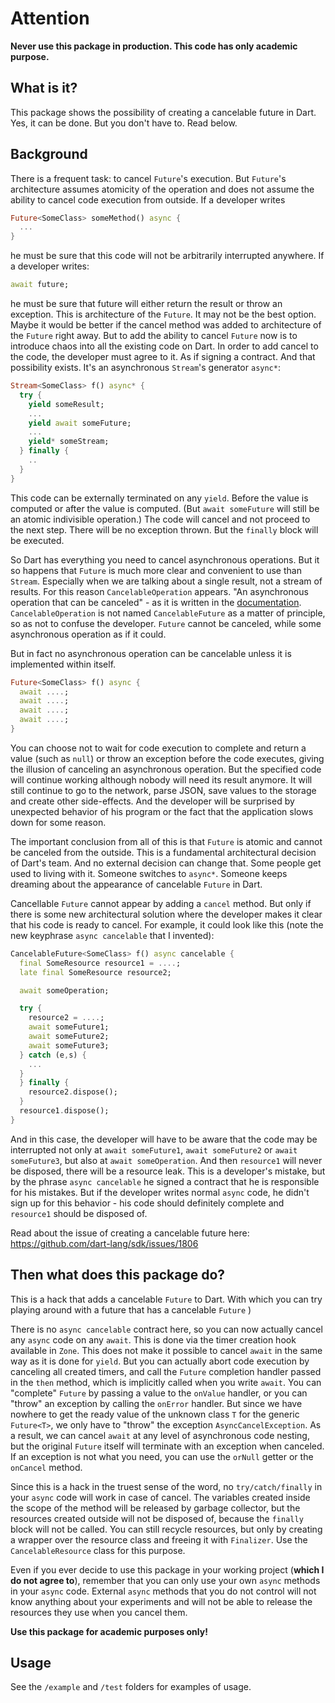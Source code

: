 # Attention

**Never use this package in production. This code has only academic purpose.**

## What is it?

This package shows the possibility of creating a cancelable future in Dart.
Yes, it can be done. But you don't have to. Read below.

## Background

There is a frequent task: to cancel `Future`'s execution. But `Future`'s
architecture assumes atomicity of the operation and does not assume the ability
to cancel code execution from outside. If a developer writes

```dart
Future<SomeClass> someMethod() async {
  ...
}
```

he must be sure that this code will not be arbitrarily interrupted anywhere.
If a developer writes:

```dart
await future;
```

he must be sure that future will either return the result or throw an exception.
This is architecture of the `Future`. It may not be the best option. Maybe it
would be better if the cancel method was added to architecture of the `Future`
right away. But to add the ability to cancel `Future` now is to introduce chaos
into all the existing code on Dart. In order to add cancel to the code, the
developer must agree to it. As if signing a contract. And that possibility
exists. It's an asynchronous `Stream`'s generator `async*`:

```dart
Stream<SomeClass> f() async* {
  try {
    yield someResult;
    ...
    yield await someFuture;
    ...
    yield* someStream;
  } finally {
    ..
  }
}
```

This code can be externally terminated on any `yield`. Before the value is
computed or after the value is computed. (But `await someFuture` will still be
an atomic indivisible operation.) The code will cancel and not proceed to the
next step. There will be no exception thrown. But the `finally` block will be
executed.

So Dart has everything you need to cancel asynchronous operations. But it so
happens that `Future` is much more clear and convenient to use than `Stream`.
Especially when we are talking about a single result, not a stream of results.
For this reason `CancelableOperation` appears. "An asynchronous operation that
can be canceled" - as it is written in the [documentation](https://pub.dev/documentation/async/latest/async/CancelableOperation-class.html). `CancelableOperation` is not named `CancelableFuture` as
a matter of principle, so as not to confuse the developer. `Future` cannot be
canceled, while some asynchronous operation as if it could.

But in fact no asynchronous operation can be cancelable unless it is
implemented within itself.

```dart
Future<SomeClass> f() async {
  await ....;
  await ....;
  await ....;
  await ....;
}
```

You can choose not to wait for code execution to complete and return a value
(such as `null`) or throw an exception before the code executes, giving the
illusion of canceling an asynchronous operation. But the specified code will
continue working although nobody will need its result anymore. It will still
continue to go to the network, parse JSON, save values to the storage and
create other side-effects. And the developer will be surprised by unexpected
behavior of his program or the fact that the application slows down for some
reason.

The important conclusion from all of this is that `Future` is atomic and cannot
be canceled from the outside. This is a fundamental architectural decision of
Dart's team. And no external decision can change that. Some people get used to
living with it. Someone switches to `async*`. Someone keeps dreaming about the
appearance of cancelable `Future` in Dart.

Cancellable `Future` cannot appear by adding a `cancel` method. But only if
there is some new architectural solution where the developer makes it clear
that his code is ready to cancel. For example, it could look like this (note
the new keyphrase `async cancelable` that I invented):

```dart
CancelableFuture<SomeClass> f() async cancelable {
  final SomeResource resource1 = ....;
  late final SomeResource resource2;

  await someOperation;

  try {
    resource2 = ....;
    await someFuture1;
    await someFuture2;
    await someFuture3;
  } catch (e,s) {
    ...
  }
  } finally {
    resource2.dispose();
  }
  resource1.dispose();
}
```

And in this case, the developer will have to be aware that the code may be
interrupted not only at `await someFuture1`, `await someFuture2` or
`await someFuture3`, but also at `await someOperation`. And then `resource1`
will never be disposed, there will be a resource leak. This is a developer's
mistake, but by the phrase `async cancelable` he signed a contract that he is
responsible for his mistakes. But if the developer writes normal `async` code,
he didn't sign up for this behavior - his code should definitely complete and
`resource1` should be disposed of.

Read about the issue of creating a cancelable future here:
<https://github.com/dart-lang/sdk/issues/1806>

## Then what does this package do?

This is a hack that adds a cancelable `Future` to Dart. With which you can try
playing around with a future that has a cancelable `Future` )

There is no `async cancelable` contract here, so you can now actually cancel
any `async` code on any `await`. This is done via the timer creation hook
available in `Zone`. This does not make it possible to cancel `await` in the
same way as it is done for `yield`. But you can actually abort code execution
by canceling all created timers, and call the `Future` completion handler
passed in the `then` method, which is implicitly called when you write `await`.
You can "complete" `Future` by passing a value to the `onValue` handler, or you
can "throw" an exception by calling the `onError` handler. But since we have
nowhere to get the ready value of the unknown class `T` for the generic
`Future<T>`, we only have to "throw" the exception `AsyncCancelException`. As
a result, we can cancel `await` at any level of asynchronous code nesting, but
the original `Future` itself will terminate with an exception when canceled.
If an exception is not what you need, you can use the `orNull` getter or the
`onCancel` method.

Since this is a hack in the truest sense of the word, no `try/catch/finally` in
your `async` code will work in case of cancel. The variables created inside the
scope of the method will be released by garbage collector, but the resources
created outside will not be disposed of, because the `finally` block will not
be called. You can still recycle resources, but only by creating a wrapper over
the resource class and freeing it with `Finalizer`. Use the
`CancelableResource` class for this purpose.

Even if you ever decide to use this package in your working project (**which I
do not agree to**), remember that you can only use your own `async` methods in
your `async` code. External `async` methods that you do not control will not
know anything about your experiments and will not be able to release the
resources they use when you cancel them.

**Use this package for academic purposes only!**

## Usage

See the `/example` and `/test` folders for examples of usage.
